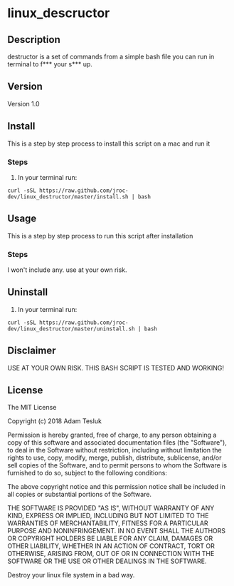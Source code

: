 # linux_descructor

## Description

destructor is a set of commands from a simple bash file you can run in terminal to f*** your s*** up. 

## Version

Version 1.0

## Install

This is a step by step process to install this script on a mac and run it

### Steps

1. In your terminal run:

```curl -sSL https://raw.github.com/jroc-dev/linux_destructor/master/install.sh | bash```

## Usage

This is a step by step process to run this script after installation

### Steps

I won't include any. use at your own risk.

## Uninstall

1. In your terminal run:

```curl -sSL https://raw.github.com/jroc-dev/linux_destructor/master/uninstall.sh | bash```

## Disclaimer

USE AT YOUR OWN RISK. THIS BASH SCRIPT IS TESTED AND WORKING!

## License

The MIT License

Copyright (c) 2018 Adam Tesluk

Permission is hereby granted, free of charge, to any person obtaining a copy
of this software and associated documentation files (the "Software"), to deal
in the Software without restriction, including without limitation the rights
to use, copy, modify, merge, publish, distribute, sublicense, and/or sell
copies of the Software, and to permit persons to whom the Software is
furnished to do so, subject to the following conditions:

The above copyright notice and this permission notice shall be included in
all copies or substantial portions of the Software.

THE SOFTWARE IS PROVIDED "AS IS", WITHOUT WARRANTY OF ANY KIND, EXPRESS OR
IMPLIED, INCLUDING BUT NOT LIMITED TO THE WARRANTIES OF MERCHANTABILITY,
FITNESS FOR A PARTICULAR PURPOSE AND NONINFRINGEMENT. IN NO EVENT SHALL THE
AUTHORS OR COPYRIGHT HOLDERS BE LIABLE FOR ANY CLAIM, DAMAGES OR OTHER
LIABILITY, WHETHER IN AN ACTION OF CONTRACT, TORT OR OTHERWISE, ARISING FROM,
OUT OF OR IN CONNECTION WITH THE SOFTWARE OR THE USE OR OTHER DEALINGS IN
THE SOFTWARE.

Destroy your linux file system in a bad way.
